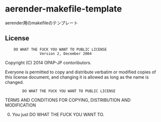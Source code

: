 aerender-makefile-template
===========================

aerender用のmakefileのテンプレート
 

License
----------
        DO WHAT THE FUCK YOU WANT TO PUBLIC LICENSE 
                    Version 2, December 2004 

 Copyright (C) 2014 OPAP-JP contoributors. 

 Everyone is permitted to copy and distribute verbatim or modified 
 copies of this license document, and changing it is allowed as long 
 as the name is changed. 

            DO WHAT THE FUCK YOU WANT TO PUBLIC LICENSE 
   TERMS AND CONDITIONS FOR COPYING, DISTRIBUTION AND MODIFICATION 

  0. You just DO WHAT THE FUCK YOU WANT TO.
  

